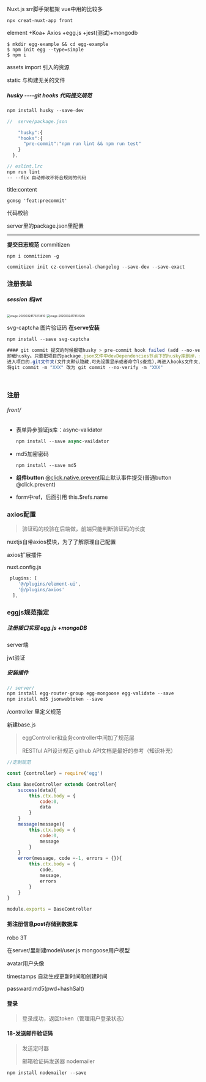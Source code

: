 Nuxt.js  srr脚手架框架 vue中用的比较多

`npx creat-nuxt-app front`

element +Koa+ Axios  +egg.js +jest(测试)+mongodb



```
$ mkdir egg-example && cd egg-example
$ npm init egg --type=simple
$ npm i
```

assets import 引入的资源

static 与构建无关的文件



##### husky  ----git hooks 代码提交规范

```js
npm install husky --save-dev
```

```js
//  serve/package.json

    "husky":{
    "hooks":{
      "pre-commit":"npm run lint && npm run test"
    }
  },

```

```js
// eslint.lrc
npm run lint
-- --fix 自动修改不符合规则的代码
```

title:content

```
gcmsg 'feat:precommit'
```

代码校验

server里的package.json里配置

------

**提交日志规范**  commitizen

`npm i commitizen -g`

```js
commitizen init cz-conventional-changelog --save-dev --save-exact
```





### 注册表单

##### session 和jwt

<img src="C:\Users\admin\AppData\Roaming\Typora\typora-user-images\image-20200324173213610.png" alt="image-20200324173213610" style="zoom:50%;" />

<img src="C:\Users\admin\AppData\Roaming\Typora\typora-user-images\image-20200324173131206.png" alt="image-20200324173131206" style="zoom:50%;" />





svg-captcha 图片验证码  **在serve安装**

```js
npm install --save svg-captcha
```

```js
#### git commit 提交的时候报错husky > pre-commit hook failed (add --no-verify to bypass)
卸载husky。只要把项目的package.json文件中devDependencies节点下的husky库删掉，然后重新npm i 一次即可。或者直接在项目根目录下执行npm uninstall husky --save也可以，再次提交，自动化测试功能就屏蔽掉
进入项目的.git文件夹(文件夹默认隐藏,可先设置显示或者命令ls查找),再进入hooks文件夹,删除pre-commit文件,重新git commit -m 'xxx' git push即可。
将git commit -m "XXX" 改为 git commit --no-verify -m "XXX"




```

### 注册

###### front/

- 表单异步验证js库：async-validator

  ```js
  npm install --save async-vaildator
  ```

- md5加密密码 

  ```
  npm install --save md5
  ```

- **组件button**  <u>@click.native.prevent</u>阻止默认事件提交(普通button  @click.prevent)

- form中ref，后面引用 this.$refs.name

### axios配置

> 验证码的校验在后端做，前端只能判断验证码的长度

nuxtjs自带axios模块，为了了解原理自己配置

axios扩展插件

nuxt.config.js

```js
 plugins: [
    '@/plugins/element-ui',
    '@/plugins/axios'
  ],
```

### eggjs规范指定

##### 注册接口实现 egg.js +mongoDB

server端 

jwt验证

##### 安装插件

```js
// server/
npm install egg-router-group egg-mongoose egg-validate --save
npm install md5 jsonwebtoken --save

```

/controller  里定义规范

新建base.js

> eggController和业务controller中间加了规范层
>
> RESTful API设计规范   github API文档是最好的参考（知识补充）

```js
//定制规范

const {controller} = require('egg')

class BaseController extends Controller{
    success(data){
        this.ctx.body = {
            code:0,
            data
        }
    }
    message(message){
        this.ctx.body = {
            code:0,
            message
        }
    }
    error(message, code =-1, errors = {}){
        this.ctx.body = {
            code,
            message,
            errors
        }
    }
}

module.exports = BaseController
```



#### 把注册信息post存储到数据库

robo 3T



在server/里新建model/user.js   mongoose用户模型

avatar用户头像

timestamps  自动生成更新时间和创建时间



passward:md5(pwd+hashSalt)



#### 登录

> 登录成功，返回token（管理用户登录状态）





#### 18-发送邮件验证码

> 发送定时器
>
> 邮箱验证码发送器   nodemailer

```js
npm install nodemailer --save	
```

